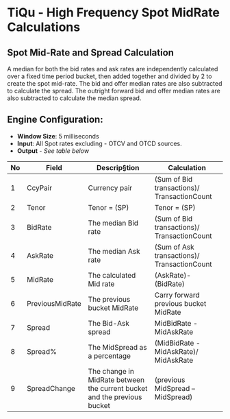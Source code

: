 # TiQu - High Frequency Spot MidRate Calculations

## Spot Mid-Rate and Spread Calculation
A median for both the bid rates and ask rates are independently calculated over a fixed time period bucket, then added together and divided by 2 to create the spot mid-rate. The bid and offer median rates are also subtracted to calculate the spread. The outright forward bid and offer median rates are also subtracted to calculate the median spread.

## Engine Configuration:

* **Window Size**: 5 milliseconds
* **Input**: All Spot rates excluding - OTCV and OTCD sources.
* **Output** - _See table below_

| No | Field | Descrip§tion | Calculation |
| -- | -- | -- | -- |
| 1 | CcyPair | Currency pair | (Sum of Bid transactions)/ TransactionCount |
| 2 | Tenor | Tenor = (SP) | Tenor = (SP) |
| 3 | BidRate | The median Bid rate | (Sum of Bid transactions)/ TransactionCount |
| 4 | AskRate | The median Ask rate | (Sum of Ask transactions)/ TransactionCount | 
| 5 | MidRate | The calculated Mid rate | (AskRate)- (BidRate) | 
| 6 | PreviousMidRate | The previous bucket MidRate | Carry forward previous bucket MidRate | 
| 7| Spread | The Bid-Ask spread | MidBidRate - MidAskRate | 
| 8 | Spread% | The MidSpread as a percentage | (MidBidRate - MidAskRate)/ MidAskRate | 
| 9 | SpreadChange | The change in MidRate between the current bucket and the previous bucket | (previous MidSpread – MidSpread) | 

